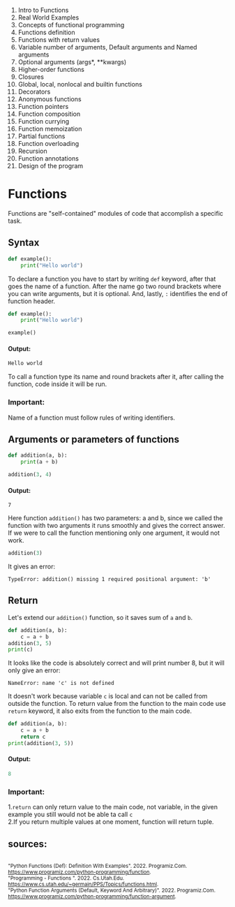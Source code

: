 1. Intro to Functions 
2. Real World Examples
3. Concepts of functional programming 
4. Functions definition 
5. Functions with return values 
6. Variable number of arguments, Default arguments and Named arguments 
7. Optional arguments (args*, **kwargs)
8. Higher-order functions
9. Closures 
10. Global, local, nonlocal and builtin functions 
11. Decorators 
12. Anonymous functions
13. Function pointers
14. Function composition
15. Function currying
16. Function memoization
17. Partial functions 
18. Function overloading
19. Recursion
20. Function annotations
21. Design of the program  

# Functions

Functions are "self-contained" modules of code that accomplish a specific 
task.
## Syntax
```python
def example():
    print("Hello world")
```
To declare a function you have to start by writing `def` keyword, after 
that goes the name of a function. After the name go two round brackets 
where you can write arguments, but it is optional. And, lastly, `:` 
identifies the end of function header.
```python
def example():
    print("Hello world")

example()
```
#### Output:
```python
Hello world
```
To call a function type its name and round brackets after it, after calling
the function, code inside it will be run.
### Important:
Name of a function must follow rules of writing identifiers.
## Arguments or parameters of functions
```python
def addition(a, b):
    print(a + b)

addition(3, 4)
```
#### Output:
```
7
```
Here function `addition()` has two parameters: a and b, since we called 
the function with two arguments it runs smoothly and gives the correct answer.
If we were to call the function mentioning only one argument, it would not work.
```python
addition(3)
```
It gives an error:
```
TypeError: addition() missing 1 required positional argument: 'b'
```
## Return
Let's extend our `addition()` function, so it saves sum of `a` and `b`.
```python
def addition(a, b):
    c = a + b
addition(3, 5)
print(c)
```
It looks like the code is absolutely correct and will print number 8,
but it will only give an error:
```
NameError: name 'c' is not defined
```
It doesn't work because variable `c` is local and can not be called from 
outside the function. To return value from the function to the main code use 
`return` keyword, it also exits from the function to the main code.
```python
def addition(a, b):
    c = a + b
    return c
print(addition(3, 5))
```
#### Output:
```python
8
```
### Important:

1.`return` can only return value to the main code, not variable, in the given 
example you still would not be able ta call `c`
<br/>
2.If you return multiple values at one moment, function will return tuple.
## sources:
<sup><br/>
"Python Functions (Def): Definition With Examples". 2022. Programiz.Com.
https://www.programiz.com/python-programming/function.
<br/>
"Programming - Functions ". 2022. Cs.Utah.Edu. 
https://www.cs.utah.edu/~germain/PPS/Topics/functions.html.
<br/>
"Python Function Arguments (Default, Keyword And Arbitrary)". 2022. Programiz.Com. 
https://www.programiz.com/python-programming/function-argument.